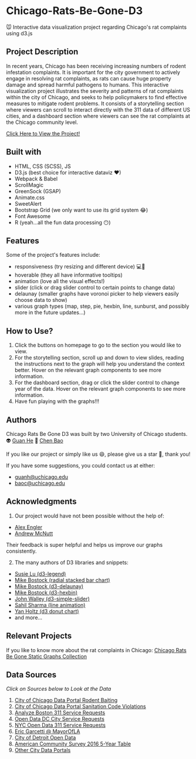 # Chicago-Rats-Be-Gone-D3
🐭 Interactive data visualization project regarding Chicago's rat complaints using d3.js

## Project Description
In recent years, Chicago has been receiving increasing numbers of rodent infestation complaints. It is important for the city government to actively engage in resolving rat complaints, as rats can cause huge property damage and spread harmful pathogens to humans. This interactive visualization project illustrates the severity and patterns of rat complaints within the city of Chicago, and seeks to help policymakers to find effective measures to mitigate rodent problems. It consists of a storytelling section where viewers can scroll to interact directly with the 311 data of different US cities, and a dashboard section where viewers can see the rat complaints at the Chicago community level.

<a href="https://data-driven-dorks.github.io/Chicago-Rats-Be-Gone-Homepage/index.html">Click Here to View the Project!</a>

## Built with
- HTML, CSS (SCSS), JS
- D3.js (best choice for interactive dataviz ❤)
- Webpack & Babel
- ScrollMagic
- GreenSock (GSAP)
- Animate.css
- SweetAlert
- Bootstrap Grid (we only want to use its grid system 😂)
- Font Awesome
- R (yeah...all the fun data processing 😶)

## Features
Some of the project's features include:
- responsiveness (try resizing and different device) 💻📱
- hoverable (they all have informative tooltips)
- animation (love all the visual effects!)
- slider (click or drag slider control to certain points to change data)
- delaunay (smaller graphs have voronoi picker to help viewers easily choose data to show)
- various graph types (map, step, pie, hexbin, line, sunburst, and possibly more in the future updates...)

## How to Use?
1. Click the buttons on homepage to go to the section you would like to view.
2. For the storytelling section, scroll up and down to view slides, reading the instructions next to the graph will help you understand the context better. Hover on the relevant graph components to see more information.
3. For the dashboard section, drag or click the slider control to change year of the data. Hover on the relevant graph components to see more information.
4. Have fun playing with the graphs!!!

## Authors
Chicago Rats Be Gone D3 was built by two University of Chicago students.
👽 <a href="https://github.com/heguanelvis">Guan He</a>
👻 <a href="https://github.com/AaaChenBao">Chen Bao</a>

If you like our project or simply like us 😄, please give us a star 🌟, thank you!

If you have some suggestions, you could contact us at either:
- guanh@uchicago.edu
- baoc@uchicago.edu

## Acknowledgments
1. Our project would have not been possible without the help of:
- <a href="https://github.com/alexcengler">Alex Engler</a>
- <a href="https://github.com/mcnuttandrew">Andrew McNutt</a>

Their feedback is super helpful and helps us improve our graphs consistently.

2. The many authors of D3 libraries and snippets:
- <a href="https://d3-legend.susielu.com/">Susie Lu (d3-legend)</a>
- <a href="https://observablehq.com/@d3/radial-stacked-bar-chart">Mike Bostock (radial stacked bar chart)</a>
- <a href="https://www.npmjs.com/package/d3-delaunay">Mike Bostock (d3-delaunay)</a>
- <a href="https://github.com/d3/d3-hexbin">Mike Bostock (d3-hexbin)</a>
- <a href="https://www.npmjs.com/~johnwalley">John Walley (d3-simple-slider)</a>
- <a href="https://medium.com/@sahilaug/line-graphs-using-d3-animating-the-line-f82a1dfc3c91">Sahil Sharma (line animation)</a>
- <a href="https://www.d3-graph-gallery.com/donut">Yan Holtz (d3 donut chart)</a>
- and more...

## Relevant Projects
If you like to know more about the rat complaints in Chicago:
<a href="https://heguanelvis.github.io/Chicago-Rats-Be-Gone/explore.html">Chicago Rats Be Gone Static Graphs Collection</a>

## Data Sources
*Click on Sources below to Look at the Data*
1. <a href="https://data.cityofchicago.org/Service-Requests/311-Service-Requests-Rodent-Baiting-No-Duplicates/uqhs-j723">City of Chicago Data Portal Rodent Baiting</a>
2. <a href="https://data.cityofchicago.org/Service-Requests/311-Service-Requests-Sanitation-Code-Complaints-No/rccf-5427">City of Chicago Data Portal Sanitation Code Violations</a>
3. <a href="https://data.boston.gov/dataset/311-service-requests">Analyze Boston 311 Service Requests</a>
4. <a href="http://opendata.dc.gov/datasets/city-service-requests-in-2018">Open Data DC City Service Requests</a>
5. <a href="https://data.cityofnewyork.us/Social-Services/311-Service-Requests-from-2010-to-Present/erm2-nwe9/data">NYC Open Data 311 Service Requests</a>
6. <a href="https://data.lacity.org/A-Well-Run-City/MyLA311-Service-Request-Data-2018/h65r-yf5i">Eric Garcetti @ MayorOfLA</a>
7. <a href="https://data.detroitmi.gov/Government/Improve-Detroit-Issues/fjru-bz8m/data">City of Detroit Open Data</a>
8. <a href="https://api.census.gov/data/2016/acs/acs5/variables.html">American Community Survey 2016 5-Year Table</a>
9. <a href="http://us-city.census.okfn.org/dataset/service-requests">Other City Data Portals</a>

